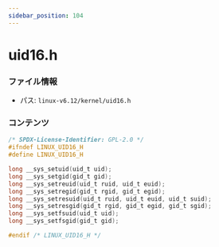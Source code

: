 ```yaml
---
sidebar_position: 104
---
```

# uid16.h

### ファイル情報

- パス: `linux-v6.12/kernel/uid16.h`

### コンテンツ

```h
/* SPDX-License-Identifier: GPL-2.0 */
#ifndef LINUX_UID16_H
#define LINUX_UID16_H

long __sys_setuid(uid_t uid);
long __sys_setgid(gid_t gid);
long __sys_setreuid(uid_t ruid, uid_t euid);
long __sys_setregid(gid_t rgid, gid_t egid);
long __sys_setresuid(uid_t ruid, uid_t euid, uid_t suid);
long __sys_setresgid(gid_t rgid, gid_t egid, gid_t sgid);
long __sys_setfsuid(uid_t uid);
long __sys_setfsgid(gid_t gid);

#endif /* LINUX_UID16_H */

```
